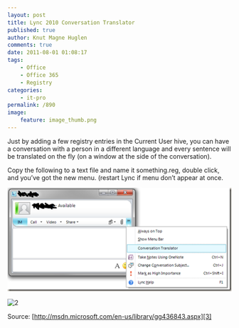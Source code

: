 ```yaml
---
layout: post
title: Lync 2010 Conversation Translator
published: true
author: Knut Magne Huglen
comments: true
date: 2011-08-01 01:08:17
tags:
    - Office
    - Office 365
    - Registry
categories:
    - it-pro
permalink: /890
image:
    feature: image_thumb.png
---
```

Just by adding a few registry entries in the Current User hive, you can have a conversation with a person in a different language and every sentence will be translated on the fly (on a window at the side of the conversation).

Copy the following to a text file and name it something.reg, double click, and you’ve got the new menu. (restart Lync if menu don’t appear at once.

<script src="https://gist.github.com/kmhuglen/fd9f9817495af08d422bc8aa81e9108b.js"></script>

![1]

![2]

Source: [http://msdn.microsoft.com/en-us/library/gg436843.aspx][3]

 [1]: /assets/2011-08-01_image_thumb.png
 [2]: /assets/2011-08-01_image1_thumb.png
 [3]: http://msdn.microsoft.com/en-us/library/gg436843.aspx "http://msdn.microsoft.com/en-us/library/gg436843.aspx"